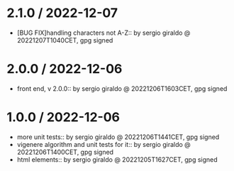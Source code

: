 # 2.1.0 / 2022-12-07

-   [BUG FIX]handling characters not A-Z:: by sergio giraldo @ 20221207T1040CET, gpg signed

# 2.0.0 / 2022-12-06

-   front end, v 2.0.0:: by sergio giraldo @ 20221206T1603CET, gpg signed

# 1.0.0 / 2022-12-06

-   more unit tests:: by sergio giraldo @ 20221206T1441CET, gpg signed
-   vigenere algorithm and unit tests for it:: by sergio giraldo @ 20221206T1400CET, gpg signed
-   html elements:: by sergio giraldo @ 20221205T1627CET, gpg signed
